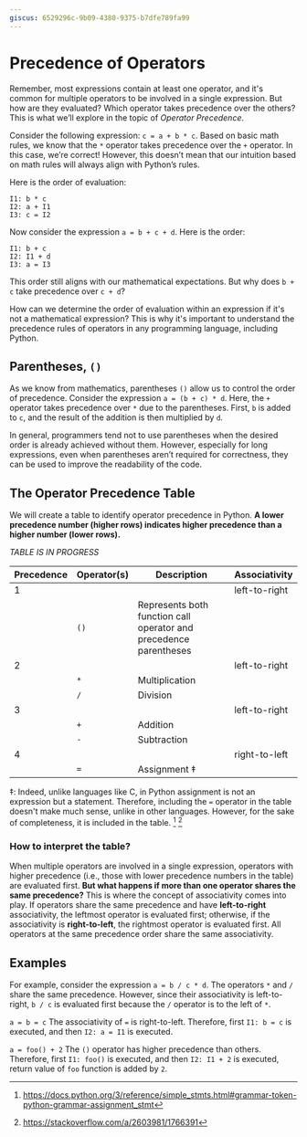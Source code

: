 ```yaml
---
giscus: 6529296c-9b09-4380-9375-b7dfe789fa99
---
```


# Precedence of Operators

Remember, most expressions contain at least one operator, and it's common for
multiple operators to be involved in a single expression. But how are they
evaluated? Which operator takes precedence over the others? This is what we’ll
explore in the topic of *Operator Precedence*.

Consider the following expression: `c = a + b * c`. Based on basic math rules,
we know that the `*` operator takes precedence over the `+` operator. In this
case, we’re correct! However, this doesn’t mean that our intuition based on math
rules will always align with Python’s rules.

Here is the order of evaluation:

```text
I1: b * c
I2: a + I1
I3: c = I2
```

Now consider the expression `a = b + c + d`. Here is the order:

```text
I1: b + c
I2: I1 + d
I3: a = I3
```

This order still aligns with our mathematical expectations. But why does `b + c`
take precedence over `c + d`?

How can we determine the order of evaluation within an expression if it's not a
mathematical expression? This is why it's important to understand the precedence
rules of operators in any programming language, including Python.

## Parentheses, `()`

As we know from mathematics, parentheses `()` allow us to control the order of
precedence. Consider the expression `a = (b + c) * d`. Here, the `+` operator
takes precedence over `*` due to the parentheses. First, `b` is added to `c`,
and the result of the addition is then multiplied by `d`.

In general, programmers tend not to use parentheses when the desired order is
already achieved without them. However, especially for long expressions, even
when parentheses aren’t required for correctness, they can be used to improve
the readability of the code.

## The Operator Precedence Table

We will create a table to identify operator precedence in Python. **A lower
precedence number (higher rows) indicates higher precedence than a higher number
(lower rows).**

*TABLE IS IN PROGRESS*

| Precedence | Operator(s) | Description                                                       | Associativity |
|------------|-------------|-------------------------------------------------------------------|---------------|
| 1          |             |                                                                   | left-to-right |
|            | `()`        | Represents both function call operator and precedence parentheses |               |
| 2          |             |                                                                   | left-to-right |
|            | `*`         | Multiplication                                                    |               |
|            | `/`         | Division                                                          |               |
| 3          |             |                                                                   | left-to-right |
|            | `+`         | Addition                                                          |               |
|            | `-`         | Subtraction                                                       |               |
| 4          |             |                                                                   | right-to-left |
|            | `=`         | Assignment ‡                                                      |               |

‡: Indeed, unlike languages like C, in Python assignment is not an expression
but a statement. Therefore, including the `=` operator in the table doesn't make
much sense, unlike in other languages. However, for the sake of completeness, it
is included in the table. [^1f] [^2f]

### How to interpret the table?

When multiple operators are involved in a single expression, operators with
higher precedence (i.e., those with lower precedence numbers in the table) are
evaluated first. **But what happens if more than one operator shares the same
precedence?** This is where the concept of associativity comes into play. If
operators share the same precedence and have **left-to-right** associativity,
the leftmost operator is evaluated first; otherwise, if the associativity is
**right-to-left**, the rightmost operator is evaluated first. All operators at
the same precedence order share the same associativity.

## Examples

For example, consider the expression `a = b / c * d`. The operators `*` and `/`
share the same precedence. However, since their associativity is left-to-right,
`b / c` is evaluated first because the `/` operator is to the left of `*`.

`a = b = c` The associativity of `=` is right-to-left. Therefore, first
`I1: b = c` is executed, and then `I2: a = I1` is executed.

`a = foo() + 2` The `()` operator has higher precedence than others. Therefore,
first `I1: foo()` is executed, and then `I2: I1 + 2` is executed, return value
of `foo` function is added by `2`.

[^1f]: <https://docs.python.org/3/reference/simple_stmts.html#grammar-token-python-grammar-assignment_stmt>
[^2f]: <https://stackoverflow.com/a/2603981/1766391>
